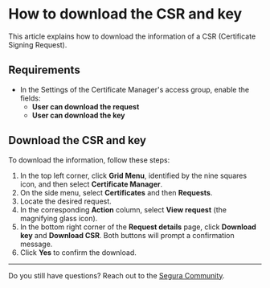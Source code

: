 # How to download the CSR and key

This article explains how to download the information of a CSR (Certificate Signing Request).

## Requirements

* In the Settings of the Certificate Manager's access group, enable the fields:
    * **User can download the request**
    * **User can download the key**

## Download the CSR and key
To download the information, follow these steps:

1. In the top left corner, click **Grid Menu**, identified by the nine squares icon, and then select **Certificate Manager**.
2. On the side menu, select **Certificates** and then **Requests**.
3. Locate the desired request.
4. In the corresponding **Action** column, select **View request** (the magnifying glass icon).
5. In the bottom right corner of the **Request details** page, click **Download key** and **Download CSR**. Both buttons will prompt a confirmation message.
6. Click **Yes** to confirm the download.
***
Do you still have questions? Reach out to the [Segura Community](https://community.Segura.io/).
